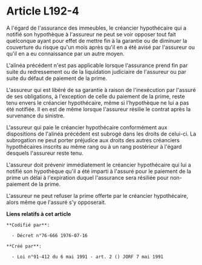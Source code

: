 # Article L192-4

A l'égard de l'assurance des immeubles, le créancier hypothécaire qui a notifié son hypothèque à l'assureur ne peut se voir
opposer tout fait quelconque ayant pour effet de mettre fin à la garantie ou de diminuer la couverture du risque qu'un mois
après qu'il en a été avisé par l'assureur ou qu'il en a eu connaissance par un autre moyen.

L'alinéa précédent n'est pas applicable lorsque l'assurance prend fin par suite du redressement ou de la liquidation
judiciaire de l'assureur ou par suite du défaut de paiement de la prime.

L'assureur qui est libéré de sa garantie à raison de l'inexécution par l'assuré de ses obligations, à l'exception de celle du
paiement de la prime, reste tenu envers le créancier hypothécaire, même si l'hypothèque ne lui a pas été notifiée. Il en est
de même lorsque l'assureur résilie le contrat après la survenance du sinistre.

L'assureur qui paie le créancier hypothécaire conformément aux dispositions de l'alinéa précédent est subrogé dans les droits
de celui-ci. La subrogation ne peut porter préjudice aux droits des autres créanciers hypothécaires inscrits au même rang ou
à un rang postérieur à l'égard desquels l'assureur reste tenu.

L'assureur doit prévenir immédiatement le créancier hypothécaire qui lui a notifié son hypothèque qu'il a été imparti à
l'assuré pour le paiement de la prime un délai à l'expiration duquel l'assurance sera résiliée pour non-paiement de la prime.

L'assureur ne peut refuser la prime offerte par le créancier hypothécaire, alors même que l'assuré s'y opposerait.

**Liens relatifs à cet article**

	**Codifié par**:

	  - Décret n°76-666 1976-07-16

	**Créé par**:

	  - Loi n°91-412 du 6 mai 1991 - art. 2 () JORF 7 mai 1991
